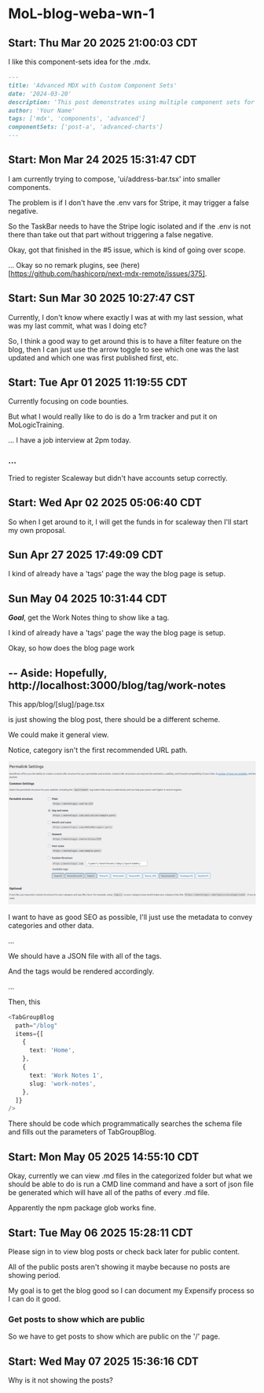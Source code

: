 # MoL-blog-weba-wn-1

## Start: Thu Mar 20 2025 21:00:03 CDT

I like this component-sets idea for the .mdx.

```md
---
title: 'Advanced MDX with Custom Component Sets'
date: '2024-03-20'
description: 'This post demonstrates using multiple component sets for rich content'
author: 'Your Name'
tags: ['mdx', 'components', 'advanced']
componentSets: ['post-a', 'advanced-charts']
---
```

## Start: Mon Mar 24 2025 15:31:47 CDT

I am currently trying to compose, 'ui/address-bar.tsx' into smaller components.

The problem is if I don't have the .env vars for Stripe, it may trigger a false negative.

So the TaskBar needs to have the Stripe logic isolated and if the .env is not there than take out that part without triggering a false negative.

Okay, got that finished in the #5 issue, which is kind of going over scope.

... Okay so no remark plugins, see (here)[https://github.com/hashicorp/next-mdx-remote/issues/375].

## Start: Sun Mar 30 2025 10:27:47 CST

Currently, I don't know where exactly I was at with my last session, what was my last commit, what was I doing etc?

So, I think a good way to get around this is to have a filter feature on the blog, then I can just use the arrow toggle to see which one was the last updated and which one was first published first, etc.

## Start: Tue Apr 01 2025 11:19:55 CDT

Currently focusing on code bounties.

But what I would really like to do is do a 1rm tracker and put it on MoLogicTraining.

... I have a job interview at 2pm today.

### ...

Tried to register Scaleway but didn't have accounts setup correctly.

## Start: Wed Apr 02 2025 05:06:40 CDT

So when I get around to it, I will get the funds in for scaleway then I'll start my own proposal.

## Sun Apr 27 2025 17:49:09 CDT

I kind of already have a 'tags' page the way the blog page is setup.

## Sun May 04 2025 10:31:44 CDT

**_Goal_**, get the Work Notes thing to show like a tag.

I kind of already have a 'tags' page the way the blog page is setup.

Okay, so how does the blog page work

--
Aside:
Hopefully,
http://localhost:3000/blog/tag/work-notes
--

This
app/blog/[slug]/page.tsx

is just showing the blog post, there should be a different scheme.

We could make it general view.

Notice, category isn't the first recommended URL path.

![WordPress photo](media/image.png)

I want to have as good SEO as possible, I'll just use the metadata to convey categories and other data.

...

We should have a JSON file with all of the tags.

And the tags would be rendered accordingly.

...

Then,
this

```ts
<TabGroupBlog
  path="/blog"
  items={[
    {
      text: 'Home',
    },
    {
      text: 'Work Notes 1',
      slug: 'work-notes',
    },
  ]}
/>
```

There should be code which programmatically searches the schema file and fills out the parameters of TabGroupBlog.

## Start: Mon May 05 2025 14:55:10 CDT

Okay, currently we can view .md files in the categorized folder but what we should be able to do is run a CMD line command and have a sort of json file be generated which will have all of the paths of every .md file.

Apparently the npm package glob works fine.

## Start: Tue May 06 2025 15:28:11 CDT

Please sign in to view blog posts or check back later for public content.

All of the public posts aren't showing it maybe because no posts are showing period.

My goal is to get the blog good so I can document my Expensify process so I can do it good.

### Get posts to show which are public

So we have to get posts to show which are public on the '/' page.

## Start: Wed May 07 2025 15:36:16 CDT

Why is it not showing the posts? 
